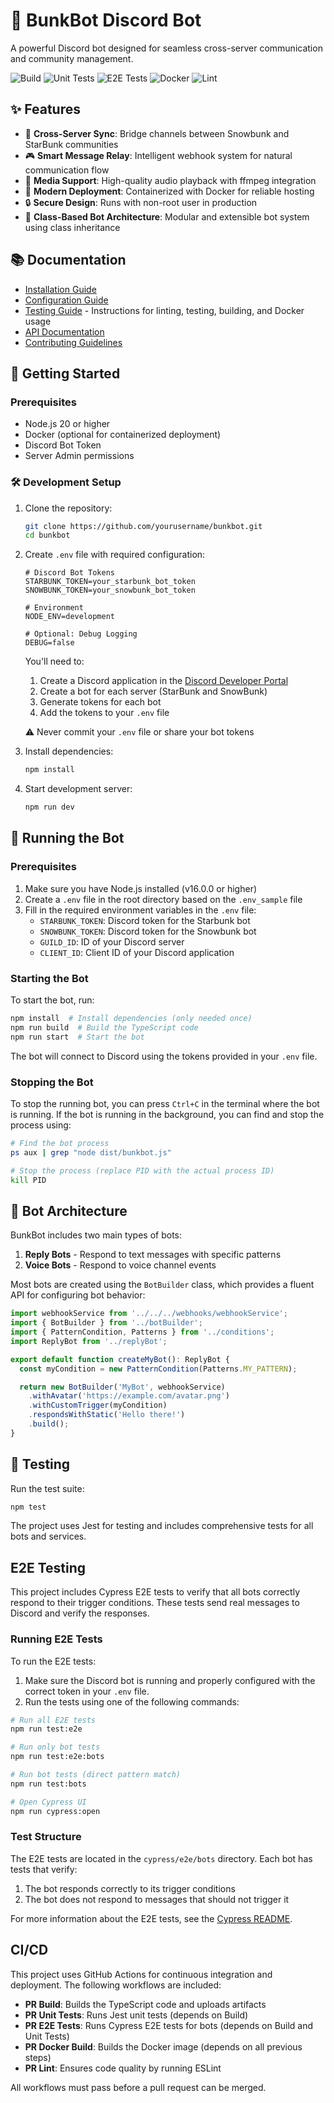 # 🤖 BunkBot Discord Bot

A powerful Discord bot designed for seamless cross-server communication and community management.

![Build](https://github.com/andrewgari/starbunk-js/actions/workflows/pr-build.yml/badge.svg)
![Unit Tests](https://github.com/andrewgari/starbunk-js/actions/workflows/pr-unit-test.yml/badge.svg)
![E2E Tests](https://github.com/andrewgari/starbunk-js/actions/workflows/pr-e2e-test.yml/badge.svg)
![Docker](https://github.com/andrewgari/starbunk-js/actions/workflows/pr-docker-build.yml/badge.svg)
![Lint](https://github.com/andrewgari/starbunk-js/actions/workflows/pr-lint.yml/badge.svg)

## ✨ Features

- 🔄 **Cross-Server Sync**: Bridge channels between Snowbunk and StarBunk communities
- 🎮 **Smart Message Relay**: Intelligent webhook system for natural communication flow
- 🎵 **Media Support**: High-quality audio playback with ffmpeg integration
- 🐳 **Modern Deployment**: Containerized with Docker for reliable hosting
- 🔒 **Secure Design**: Runs with non-root user in production
- 🧩 **Class-Based Bot Architecture**: Modular and extensible bot system using class inheritance

## 📚 Documentation

- [Installation Guide](docs/installation.md)
- [Configuration Guide](docs/configuration.md)
- [Testing Guide](docs/testing.md) - Instructions for linting, testing, building, and Docker usage
- [API Documentation](docs/api.md)
- [Contributing Guidelines](CONTRIBUTING.md)

## 🚀 Getting Started

### Prerequisites

- Node.js 20 or higher
- Docker (optional for containerized deployment)
- Discord Bot Token
- Server Admin permissions

### 🛠️ Development Setup

1. Clone the repository:

    ```bash
    git clone https://github.com/yourusername/bunkbot.git
    cd bunkbot
    ```

2. Create `.env` file with required configuration:

    ```env
    # Discord Bot Tokens
    STARBUNK_TOKEN=your_starbunk_bot_token
    SNOWBUNK_TOKEN=your_snowbunk_bot_token

    # Environment
    NODE_ENV=development

    # Optional: Debug Logging
    DEBUG=false
    ```

    You'll need to:

    1. Create a Discord application in the [Discord Developer Portal](https://discord.com/developers/applications)
    2. Create a bot for each server (StarBunk and SnowBunk)
    3. Generate tokens for each bot
    4. Add the tokens to your `.env` file

    ⚠️ Never commit your `.env` file or share your bot tokens

3. Install dependencies:

    ```bash
    npm install
    ```

4. Start development server:
    ```bash
    npm run dev
    ```

## 🚀 Running the Bot

### Prerequisites

1. Make sure you have Node.js installed (v16.0.0 or higher)
2. Create a `.env` file in the root directory based on the `.env_sample` file
3. Fill in the required environment variables in the `.env` file:
   - `STARBUNK_TOKEN`: Discord token for the Starbunk bot
   - `SNOWBUNK_TOKEN`: Discord token for the Snowbunk bot
   - `GUILD_ID`: ID of your Discord server
   - `CLIENT_ID`: Client ID of your Discord application

### Starting the Bot

To start the bot, run:

```bash
npm install  # Install dependencies (only needed once)
npm run build  # Build the TypeScript code
npm run start  # Start the bot
```

The bot will connect to Discord using the tokens provided in your `.env` file.

### Stopping the Bot

To stop the running bot, you can press `Ctrl+C` in the terminal where the bot is running. If the bot is running in the background, you can find and stop the process using:

```bash
# Find the bot process
ps aux | grep "node dist/bunkbot.js"

# Stop the process (replace PID with the actual process ID)
kill PID
```

## 🤖 Bot Architecture

BunkBot includes two main types of bots:

1. **Reply Bots** - Respond to text messages with specific patterns
2. **Voice Bots** - Respond to voice channel events

Most bots are created using the `BotBuilder` class, which provides a fluent API for configuring bot behavior:

```typescript
import webhookService from '../../../webhooks/webhookService';
import { BotBuilder } from '../botBuilder';
import { PatternCondition, Patterns } from '../conditions';
import ReplyBot from '../replyBot';

export default function createMyBot(): ReplyBot {
  const myCondition = new PatternCondition(Patterns.MY_PATTERN);

  return new BotBuilder('MyBot', webhookService)
    .withAvatar('https://example.com/avatar.png')
    .withCustomTrigger(myCondition)
    .respondsWithStatic('Hello there!')
    .build();
}
```

## 🧪 Testing

Run the test suite:

```bash
npm test
```

The project uses Jest for testing and includes comprehensive tests for all bots and services.

## E2E Testing

This project includes Cypress E2E tests to verify that all bots correctly respond to their trigger conditions. These tests send real messages to Discord and verify the responses.

### Running E2E Tests

To run the E2E tests:

1. Make sure the Discord bot is running and properly configured with the correct token in your `.env` file.
2. Run the tests using one of the following commands:

```bash
# Run all E2E tests
npm run test:e2e

# Run only bot tests
npm run test:e2e:bots

# Run bot tests (direct pattern match)
npm run test:bots

# Open Cypress UI
npm run cypress:open
```

### Test Structure

The E2E tests are located in the `cypress/e2e/bots` directory. Each bot has tests that verify:

1. The bot responds correctly to its trigger conditions
2. The bot does not respond to messages that should not trigger it

For more information about the E2E tests, see the [Cypress README](cypress/README.md).

## CI/CD

This project uses GitHub Actions for continuous integration and deployment. The following workflows are included:

- **PR Build**: Builds the TypeScript code and uploads artifacts
- **PR Unit Tests**: Runs Jest unit tests (depends on Build)
- **PR E2E Tests**: Runs Cypress E2E tests for bots (depends on Build and Unit Tests)
- **PR Docker Build**: Builds the Docker image (depends on all previous steps)
- **PR Lint**: Ensures code quality by running ESLint

All workflows must pass before a pull request can be merged.
